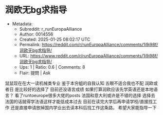 # 润欧无bg求指导

- Metadata:
  - Subreddit: r_runEuropaAlliance
  - Author: 0014556
  - Created: 2025-01-25 08:02:17 UTC
  - Permalink: https://reddit.com/r/runEuropaAlliance/comments/1i9i98f/润欧无bg求指导/
  - URL: https://www.reddit.com/r/runEuropaAlliance/comments/1i9i98f/润欧无bg求指导/
  - Ups: 1 | Ratio: 0.6 | Comments: 8
  - Flair: 提問 | Ask


鼠鼠现在在大一读机械类专业 鉴于本穷蛆的自我认知 五眼不适合我也不配
润欧或者日 是比较好的选择了 目前还没语言成绩
如果打算润欧应该先学英语还是本地语言？ 看了runtoeurope很多大佬的posts
法国和意大利或许是不错的选择 选择去法国的话就得学法语这样才能低成本过去
目前在读完大学后再申请学校/直接找工作
还是直接申请放掉国内学业出去读本科后找工作这条路。 希望大家能指导一下

